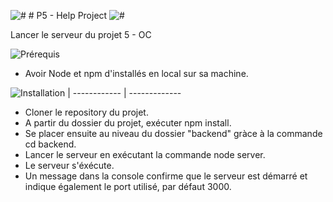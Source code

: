 ![#](https://i.ibb.co/nk466zG/asterisque.png) # P5 - Help Project ![#](https://i.ibb.co/nk466zG/asterisque.png)

Lancer le serveur du projet 5 - OC




![Prérequis](https://i.ibb.co/xzmTvJ3/prerequis-bandeau.png)
* Avoir Node et npm d'installés en local sur sa machine.




![Installation](https://i.ibb.co/mX2Rzwk/installation-bandeau.png) | 
------------ | -------------
* Cloner le repository du projet.
* A partir du dossier du projet, exécuter npm install.
* Se placer ensuite au niveau du dossier "backend" gràce à la commande cd backend.
* Lancer le serveur en exécutant la commande node server.
* Le serveur s'éxécute.
* Un message dans la console confirme que le serveur est démarré et indique également le port utilisé, par défaut 3000.

